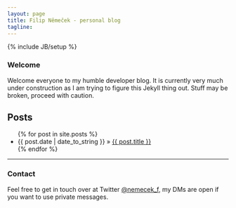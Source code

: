 ```yaml
---
layout: page
title: Filip Němeček - personal blog
tagline:
---
```

{% include JB/setup %}

### Welcome

Welcome everyone to my humble developer blog. It is currently very much under construction as I am trying to figure this Jekyll thing out. Stuff may be broken, proceed with caution.

## Posts

<ul class="posts">
  {% for post in site.posts %}
    <li><span>{{ post.date | date_to_string }}</span> &raquo; <a href="{{ BASE_PATH }}{{ post.url }}">{{ post.title }}</a></li>
  {% endfor %}
</ul>

---

### Contact

Feel free to get in touch over at Twitter [@nemecek_f][1], my DMs are open if you want to use private messages.




[1]: https://twitter.com/nemecek_f